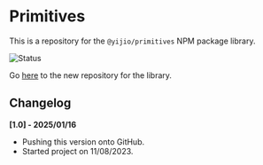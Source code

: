 # Primitives
This is a repository for the `@yijio/primitives` NPM package library.

![Status](https://img.shields.io/badge/status-unmaintained-maroon)

Go <a href="https://github.com/YiJio/primitives">here</a> to the new repository for the library.

## Changelog
**[1.0] - 2025/01/16**
* Pushing this version onto GitHub.
* Started project on 11/08/2023.